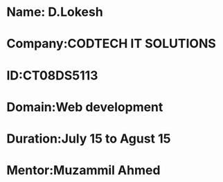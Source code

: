 # Name: D.Lokesh
# Company:CODTECH IT SOLUTIONS
# ID:CT08DS5113
# Domain:Web development
# Duration:July 15 to Agust 15
# Mentor:Muzammil Ahmed


